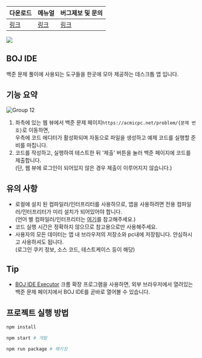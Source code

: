 |다운로드|메뉴얼|버그제보 및 문의|
|-|-|-|
|[링크](https://github.com/junghyunbak/boj-ide/releases)|[링크](https://boj-ide.gitbook.io/boj-ide-docs)|[링크](https://github.com/junghyunbak/boj-ide/issues)|

<img src="https://github.com/junghyunbak/boj-ide/blob/master/assets/icons/64x64.png"/>

## BOJ IDE

백준 문제 풀이에 사용되는 도구들을 한곳에 모아 제공하는 데스크톱 앱 입니다.

## 기능 요약

![Group 12](https://github.com/user-attachments/assets/e707716a-8894-424c-b34a-99d88ac83804)

1. 좌측에 있는 웹 뷰에서 백준 문제 페이지`https://acmicpc.net/problem/{문제 번호}`로 이동하면,<br/>우측에 코드 에디터가 활성화되며 자동으로 파일을 생성하고 예제 코드를 실행할 준비를 마칩니다.
2. 코드를 작성하고, 실행하여 테스트한 뒤 '제출' 버튼을 눌러 백준 페이지에 코드를 제출합니다.<br/>(단, 웹 뷰에 로그인이 되어있지 않은 경우 제출이 이루어지지 않습니다.)

## 유의 사항

* 로컬에 설치 된 컴파일러/인터프리터를 사용하므로, 앱을 사용하려면 전용 컴파일러/인터프리터가 미리 설치가 되어있어야 합니다.<br/>(언어 별 컴파일러/인터프리터는 [여기](https://boj-ide.gitbook.io/boj-ide-docs/note/cli)를 참고해주세요.)
* 코드 실행 시간은 정확하지 않으므로 참고용으로만 사용해주세요.
* 사용자의 모든 데이터는 앱 내 브라우저의 저장소와 pc내에 저장됩니다. 안심하시고 사용하셔도 됩니다.<br/>(로그인 쿠키 정보, 소스 코드, 테스트케이스 등이 해당)

## Tip

* [BOJ IDE Executor](https://chromewebstore.google.com/detail/boj-ide-executor/aegmfpcnfkmlhmlklhipladjabpncjha) 크롬 확장 프로그램을 사용하면, 외부 브라우저에서 열려있는 백준 문제 페이지에서 BOJ IDE를 곧바로 열어볼 수 있습니다.

## 프로젝트 실행 방법

```bash
npm install

npm start # 개발

npm run package # 패키징
```
